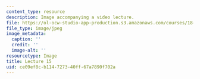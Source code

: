 ```yaml
---
content_type: resource
description: Image accompanying a video lecture.
file: https://ol-ocw-studio-app-production.s3.amazonaws.com/courses/18-01-single-variable-calculus-fall-2006/ce09ef8cb114727340ff67a7890f702a_lec15.jpg
file_type: image/jpeg
image_metadata:
  caption: ''
  credit: ''
  image-alt: ''
resourcetype: Image
title: Lecture 15
uid: ce09ef8c-b114-7273-40ff-67a7890f702a
---
```

